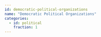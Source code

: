 ```yaml
---
id: democratic-political-organizations
name: "Democratic Political Organizations"
categories:
  - id: political
    fraction: 1
--- 
```

